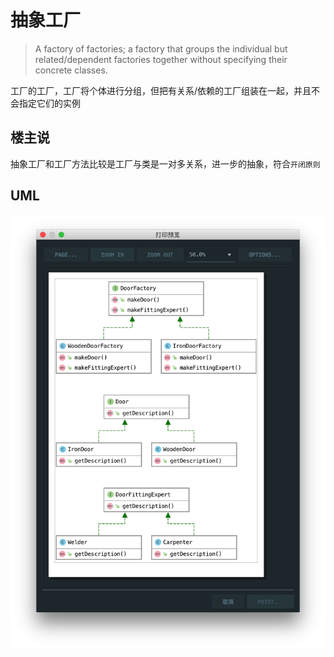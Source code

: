 # 抽象工厂

> A factory of factories; a factory that groups the individual but related/dependent factories together without specifying their concrete classes.

工厂的工厂，工厂将个体进行分组，但把有关系/依赖的工厂组装在一起，并且不会指定它们的实例

## 楼主说

抽象工厂和工厂方法比较是工厂与类是一对多关系，进一步的抽象，符合`开闭原则`

## UML

![](./uml.png)